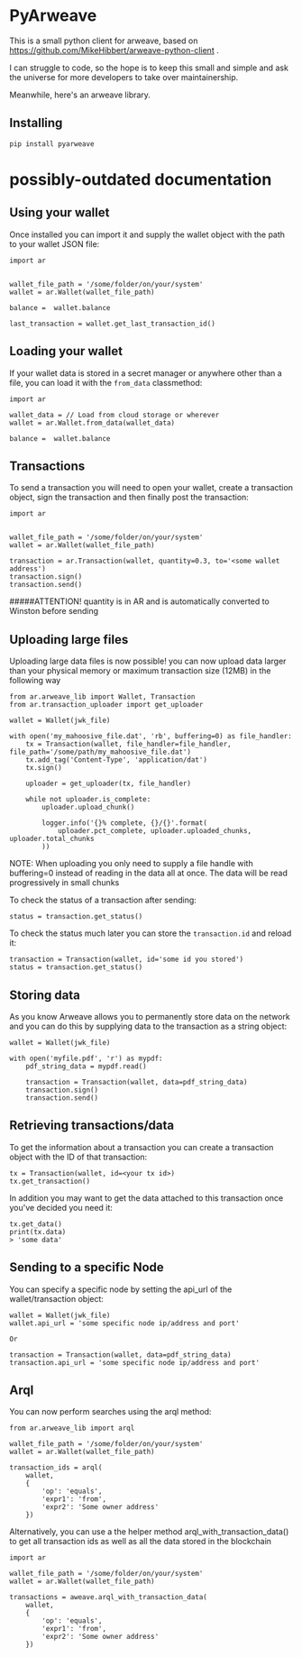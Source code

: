 # PyArweave
This is a small python client for arweave, based on https://github.com/MikeHibbert/arweave-python-client .

I can struggle to code, so the hope is to keep this small and simple and ask the universe for more developers to take over maintainership.

Meanwhile, here's an arweave library.

## Installing
```
pip install pyarweave
```

# possibly-outdated documentation

## Using your wallet
Once installed you can import it and supply the wallet object with the path to your wallet JSON file:
```
import ar


wallet_file_path = '/some/folder/on/your/system'
wallet = ar.Wallet(wallet_file_path)

balance =  wallet.balance

last_transaction = wallet.get_last_transaction_id()
```

## Loading your wallet
If your wallet data is stored in a secret manager or anywhere other than a file, you can load it with the `from_data` classmethod:
```
import ar

wallet_data = // Load from cloud storage or wherever
wallet = ar.Wallet.from_data(wallet_data)

balance =  wallet.balance
```

## Transactions
To send a transaction you will need to open your wallet, create a transaction object, sign the transaction and then finally post the transaction:
```
import ar


wallet_file_path = '/some/folder/on/your/system'
wallet = ar.Wallet(wallet_file_path)

transaction = ar.Transaction(wallet, quantity=0.3, to='<some wallet address')
transaction.sign()
transaction.send()
```

#####ATTENTION! quantity is in AR and is automatically converted to Winston before sending

## Uploading large files
Uploading large data files is now possible! you can now upload data larger than your physical memory or maximum transaction size (12MB) in the following way
```
from ar.arweave_lib import Wallet, Transaction
from ar.transaction_uploader import get_uploader

wallet = Wallet(jwk_file)

with open('my_mahoosive_file.dat', 'rb', buffering=0) as file_handler:
    tx = Transaction(wallet, file_handler=file_handler, file_path='/some/path/my_mahoosive_file.dat')
    tx.add_tag('Content-Type', 'application/dat')
    tx.sign()

    uploader = get_uploader(tx, file_handler)

    while not uploader.is_complete:
        uploader.upload_chunk()

        logger.info('{}% complete, {}/{}'.format(
            uploader.pct_complete, uploader.uploaded_chunks, uploader.total_chunks
        ))
```
NOTE: When uploading you only need to supply a file handle with buffering=0 instead of reading in the data all at once. The data will be read progressively in small chunks

To check the status of a transaction after sending:
```
status = transaction.get_status()
```

To check the status much later you can store the ```transaction.id``` and reload it:
```
transaction = Transaction(wallet, id='some id you stored')
status = transaction.get_status()
```

## Storing data
As you know Arweave allows you to permanently store data on the network and you can do this by supplying data to the transaction as a string object:
```
wallet = Wallet(jwk_file)

with open('myfile.pdf', 'r') as mypdf:
    pdf_string_data = mypdf.read()

    transaction = Transaction(wallet, data=pdf_string_data)
    transaction.sign()
    transaction.send()
```

## Retrieving transactions/data
To get the information about a transaction you can create a transaction object with the ID of that transaction:
```
tx = Transaction(wallet, id=<your tx id>)
tx.get_transaction()
```

In addition you may want to get the data attached to this transaction once you've decided you need it:
```
tx.get_data()
print(tx.data)
> 'some data'
```

## Sending to a specific Node
You can specify a specific node by setting the api_url of the wallet/transaction object:
```
wallet = Wallet(jwk_file)
wallet.api_url = 'some specific node ip/address and port'

Or

transaction = Transaction(wallet, data=pdf_string_data)
transaction.api_url = 'some specific node ip/address and port'

```

## Arql
You can now perform searches using the arql method:
```
from ar.arweave_lib import arql

wallet_file_path = '/some/folder/on/your/system'
wallet = ar.Wallet(wallet_file_path)

transaction_ids = arql(
    wallet,
    {
        'op': 'equals',
        'expr1': 'from',
        'expr2': 'Some owner address'
    })
```

Alternatively, you can use a the helper method arql_with_transaction_data() to get all transaction ids as well as all the data stored in the blockchain
```
import ar

wallet_file_path = '/some/folder/on/your/system'
wallet = ar.Wallet(wallet_file_path)

transactions = aweave.arql_with_transaction_data(
    wallet,
    {
        'op': 'equals',
        'expr1': 'from',
        'expr2': 'Some owner address'
    })
```
